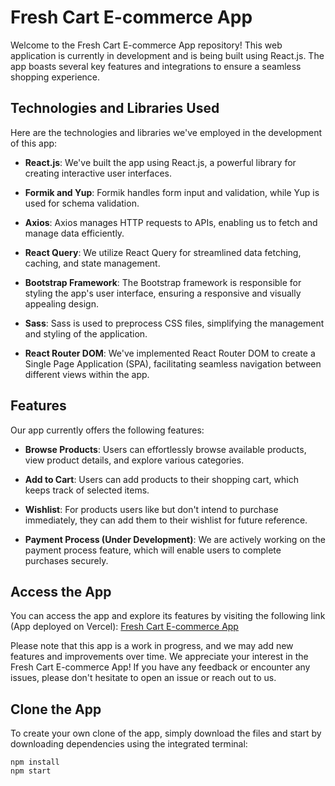 # Fresh Cart E-commerce App

Welcome to the Fresh Cart E-commerce App repository! This web application is currently in development and is being built using React.js. The app boasts several key features and integrations to ensure a seamless shopping experience.

## Technologies and Libraries Used

Here are the technologies and libraries we've employed in the development of this app:

- **React.js**: We've built the app using React.js, a powerful library for creating interactive user interfaces.

- **Formik and Yup**: Formik handles form input and validation, while Yup is used for schema validation.

- **Axios**: Axios manages HTTP requests to APIs, enabling us to fetch and manage data efficiently.

- **React Query**: We utilize React Query for streamlined data fetching, caching, and state management.

- **Bootstrap Framework**: The Bootstrap framework is responsible for styling the app's user interface, ensuring a responsive and visually appealing design.

- **Sass**: Sass is used to preprocess CSS files, simplifying the management and styling of the application.

- **React Router DOM**: We've implemented React Router DOM to create a Single Page Application (SPA), facilitating seamless navigation between different views within the app.

## Features

Our app currently offers the following features:

- **Browse Products**: Users can effortlessly browse available products, view product details, and explore various categories.

- **Add to Cart**: Users can add products to their shopping cart, which keeps track of selected items.

- **Wishlist**: For products users like but don't intend to purchase immediately, they can add them to their wishlist for future reference.

- **Payment Process (Under Development)**: We are actively working on the payment process feature, which will enable users to complete purchases securely.

## Access the App

You can access the app and explore its features by visiting the following link (App deployed on Vercel): [Fresh Cart E-commerce App](https://fresh-cart-ecommerce-app.vercel.app/)

Please note that this app is a work in progress, and we may add new features and improvements over time. We appreciate your interest in the Fresh Cart E-commerce App! If you have any feedback or encounter any issues, please don't hesitate to open an issue or reach out to us.

## Clone the App

To create your own clone of the app, simply download the files and start by downloading dependencies using the integrated terminal:

```shell
npm install
npm start
